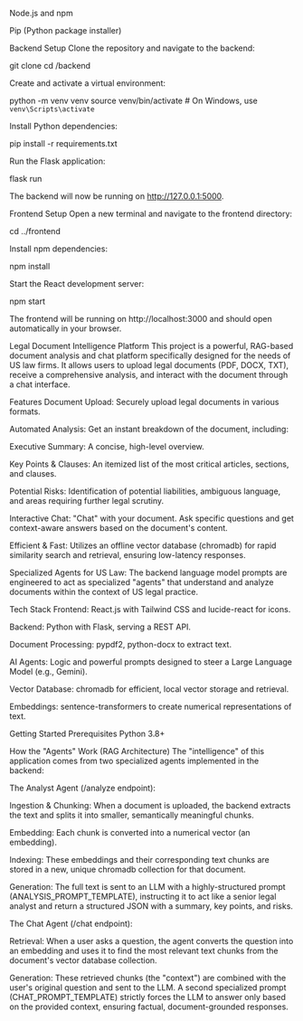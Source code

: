 Node.js and npm

Pip (Python package installer)

Backend Setup
Clone the repository and navigate to the backend:

git clone <repository-url>
cd <repository-folder>/backend

Create and activate a virtual environment:

python -m venv venv
source venv/bin/activate  # On Windows, use `venv\Scripts\activate`

Install Python dependencies:

pip install -r requirements.txt

Run the Flask application:

flask run

The backend will now be running on http://127.0.0.1:5000.

Frontend Setup
Open a new terminal and navigate to the frontend directory:

cd ../frontend

Install npm dependencies:

npm install

Start the React development server:

npm start

The frontend will be running on http://localhost:3000 and should open automatically in your browser.


Legal Document Intelligence Platform
This project is a powerful, RAG-based document analysis and chat platform specifically designed for the needs of US law firms. It allows users to upload legal documents (PDF, DOCX, TXT), receive a comprehensive analysis, and interact with the document through a chat interface.

Features
Document Upload: Securely upload legal documents in various formats.

Automated Analysis: Get an instant breakdown of the document, including:

Executive Summary: A concise, high-level overview.

Key Points & Clauses: An itemized list of the most critical articles, sections, and clauses.

Potential Risks: Identification of potential liabilities, ambiguous language, and areas requiring further legal scrutiny.

Interactive Chat: "Chat" with your document. Ask specific questions and get context-aware answers based on the document's content.

Efficient & Fast: Utilizes an offline vector database (chromadb) for rapid similarity search and retrieval, ensuring low-latency responses.

Specialized Agents for US Law: The backend language model prompts are engineered to act as specialized "agents" that understand and analyze documents within the context of US legal practice.

Tech Stack
Frontend: React.js with Tailwind CSS and lucide-react for icons.

Backend: Python with Flask, serving a REST API.

Document Processing: pypdf2, python-docx to extract text.

AI Agents: Logic and powerful prompts designed to steer a Large Language Model (e.g., Gemini).

Vector Database: chromadb for efficient, local vector storage and retrieval.

Embeddings: sentence-transformers to create numerical representations of text.

Getting Started
Prerequisites
Python 3.8+


How the "Agents" Work (RAG Architecture)
The "intelligence" of this application comes from two specialized agents implemented in the backend:

The Analyst Agent (/analyze endpoint):

Ingestion & Chunking: When a document is uploaded, the backend extracts the text and splits it into smaller, semantically meaningful chunks.

Embedding: Each chunk is converted into a numerical vector (an embedding).

Indexing: These embeddings and their corresponding text chunks are stored in a new, unique chromadb collection for that document.

Generation: The full text is sent to an LLM with a highly-structured prompt (ANALYSIS_PROMPT_TEMPLATE), instructing it to act like a senior legal analyst and return a structured JSON with a summary, key points, and risks.

The Chat Agent (/chat endpoint):

Retrieval: When a user asks a question, the agent converts the question into an embedding and uses it to find the most relevant text chunks from the document's vector database collection.

Generation: These retrieved chunks (the "context") are combined with the user's original question and sent to the LLM. A second specialized prompt (CHAT_PROMPT_TEMPLATE) strictly forces the LLM to answer only based on the provided context, ensuring factual, document-grounded responses.